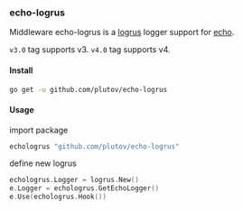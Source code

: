 ### echo-logrus

Middleware echo-logrus is a [logrus](https://github.com/sirupsen/logrus) logger support for [echo](https://github.com/labstack/echo).

`v3.0` tag supports v3.
`v4.0` tag supports v4.

#### Install

```sh
go get -u github.com/plutov/echo-logrus
```

#### Usage

import package

```go
echologrus "github.com/plutov/echo-logrus"
```

define new logrus

```go
echologrus.Logger = logrus.New()
e.Logger = echologrus.GetEchoLogger()
e.Use(echologrus.Hook())
```
